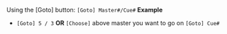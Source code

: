 Using the [Goto] button: `[Goto] Master#/Cue#`
**Example**
- `[Goto] 5 / 3`
**OR**
`[Choose]` above master you want to go on `[Goto] Cue#`
